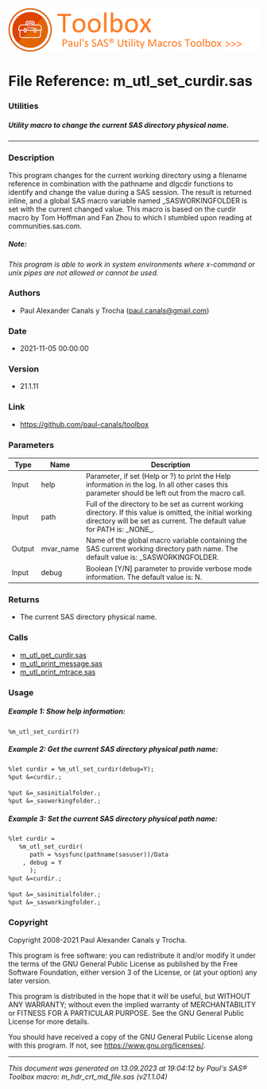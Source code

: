 ![../../misc/images/doc_header.png](../../misc/images/doc_header.png)
# 
# File Reference: m_utl_set_curdir.sas

### Utilities

##### Utility macro to change the current SAS directory physical name.

***

### Description
This program changes for the current working directory using a filename reference in combination with the pathname and dlgcdir functions to identify and change the value during a SAS session. The result is returned inline, and a global SAS macro variable named _SASWORKINGFOLDER is set with the current changed value. This macro is based on the curdir macro by Tom Hoffman and Fan Zhou to which I stumbled upon reading at communities.sas.com.

##### *Note:*
*This program is able to work in system environments where x-command or unix pipes are not allowed or cannot be used.*

### Authors
* Paul Alexander Canals y Trocha (paul.canals@gmail.com)

### Date
* 2021-11-05 00:00:00

### Version
* 21.1.11

### Link
* https://github.com/paul-canals/toolbox

### Parameters
| Type | Name | Description |
| ---- | ---- | ----------- |
| Input | help | Parameter, if set (Help or ?) to print the Help information in the log. In all other cases this parameter should be left out from the macro call. |
| Input | path | Full of the directory to be set as current working directory. If this value is omitted, the initial working directory will be set as current. The default value for PATH is: \_NONE\_. |
| Output | mvar_name | Name of the global macro variable containing the SAS current working directory path name. The default value is: _SASWORKINGFOLDER. |
| Input | debug | Boolean [Y/N] parameter to provide verbose mode information. The default value is: N. |

### Returns
* The current SAS directory physical name.

### Calls
* [m_utl_get_curdir.sas](m_utl_get_curdir.md)
* [m_utl_print_message.sas](m_utl_print_message.md)
* [m_utl_print_mtrace.sas](m_utl_print_mtrace.md)

### Usage

##### Example 1: Show help information:
```sas
%m_utl_set_curdir(?)
```

##### Example 2: Get the current SAS directory physical path name:
```sas
%let curdir = %m_utl_set_curdir(debug=Y);
%put &=curdir.;

%put &=_sasinitialfolder.;
%put &=_sasworkingfolder.;
```

##### Example 3: Set the current SAS directory physical path name:
```sas
%let curdir =
   %m_utl_set_curdir(
      path = %sysfunc(pathname(sasuser))/Data
    , debug = Y
      );
%put &=curdir.;

%put &=_sasinitialfolder.;
%put &=_sasworkingfolder.;
```

### Copyright
Copyright 2008-2021 Paul Alexander Canals y Trocha. 
 
This program is free software: you can redistribute it and/or modify 
it under the terms of the GNU General Public License as published by 
the Free Software Foundation, either version 3 of the License, or 
(at your option) any later version. 
 
This program is distributed in the hope that it will be useful, 
but WITHOUT ANY WARRANTY; without even the implied warranty of 
MERCHANTABILITY or FITNESS FOR A PARTICULAR PURPOSE. See the 
GNU General Public License for more details. 
 
You should have received a copy of the GNU General Public License 
along with this program. If not, see <https://www.gnu.org/licenses/>. 


***
*This document was generated on 13.09.2023 at 19:04:12  by Paul's SAS&reg; Toolbox macro: m_hdr_crt_md_file.sas (v21.1.04)*
